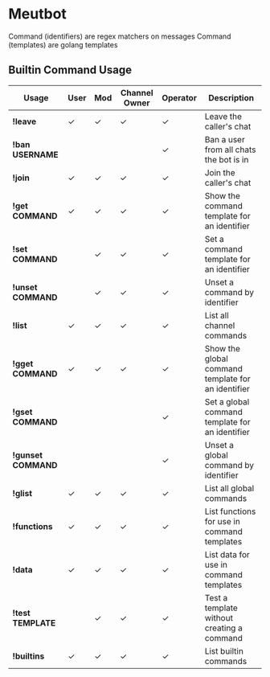 # Meutbot

Command (identifiers) are regex matchers on messages
Command (templates) are golang templates

## Builtin Command Usage

Usage|User|Mod|Channel Owner|Operator|Description
-----|----|---|-------------|--------|-----------
__!leave__|✓|✓|✓|✓|Leave the caller's chat
__!ban USERNAME__| | | |✓|Ban a user from all chats the bot is in
__!join__|✓|✓|✓|✓|Join the caller's chat
__!get COMMAND__|✓|✓|✓|✓|Show the command template for an identifier
__!set COMMAND__| |✓|✓|✓|Set a command template for an identifier
__!unset COMMAND__| |✓|✓|✓|Unset a command by identifier
__!list__|✓|✓|✓|✓|List all channel commands
__!gget COMMAND__|✓|✓|✓|✓|Show the global command template for an identifier
__!gset COMMAND__| | | |✓|Set a global command template for an identifier
__!gunset COMMAND__| | | |✓|Unset a global command by identifier
__!glist__|✓|✓|✓|✓|List all global commands
__!functions__|✓|✓|✓|✓|List functions for use in command templates
__!data__|✓|✓|✓|✓|List data for use in command templates
__!test TEMPLATE__| |✓|✓|✓|Test a template without creating a command
__!builtins__|✓|✓|✓|✓|List builtin commands
